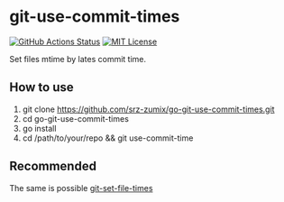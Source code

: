 # git-use-commit-times

[![GitHub Actions Status](https://github.com/srz-zumix/git-use-commit-times/workflows/GitHub%20Actions/badge.svg?branch=master)](https://github.com/srz-zumix/git-use-commit-times/actions?query=workflow%3A%22GitHub+Actions%22)
[![MIT License](https://img.shields.io/badge/license-MIT-blue.svg)](https://opensource.org/licenses/MIT)

Set files mtime by lates commit time.

## How to use

1. git clone https://github.com/srz-zumix/go-git-use-commit-times.git
1. cd go-git-use-commit-times
1. go install
1. cd /path/to/your/repo && git use-commit-time

## Recommended

The same is possible [git-set-file-times](https://gist.github.com/srz-zumix/0a526e8f9182549cbdb6d880a4477ff0)
